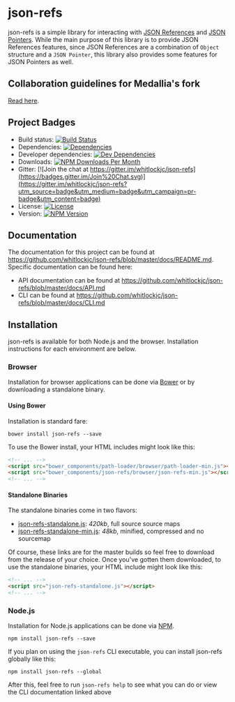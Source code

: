 # json-refs

json-refs is a simple library for interacting with [JSON References][json-reference-draft-spec] and
[JSON Pointers][json-pointer-spec].  While the main purpose of this library is to provide JSON References features,
since JSON References are a combination of `Object` structure and a `JSON Pointer`, this library also provides some
features for JSON Pointers as well.

## Collaboration guidelines for Medallia's fork
[Read here](https://github.com/medallia/swagger-codegen#collaboration-guidelines-for-medallias-fork).

## Project Badges

* Build status: [![Build Status](https://travis-ci.org/whitlockjc/json-refs.svg)](https://travis-ci.org/whitlockjc/json-refs)
* Dependencies: [![Dependencies](https://david-dm.org/whitlockjc/json-refs.svg)](https://david-dm.org/whitlockjc/json-refs)
* Developer dependencies: [![Dev Dependencies](https://david-dm.org/whitlockjc/json-refs/dev-status.svg)](https://david-dm.org/whitlockjc/json-refs#info=devDependencies&view=table)
* Downloads: [![NPM Downloads Per Month](http://img.shields.io/npm/dm/json-refs.svg)](https://www.npmjs.org/package/json-refs)
* Gitter: [![Join the chat at https://gitter.im/whitlockjc/json-refs](https://badges.gitter.im/Join%20Chat.svg)](https://gitter.im/whitlockjc/json-refs?utm_source=badge&utm_medium=badge&utm_campaign=pr-badge&utm_content=badge)
* License: [![License](http://img.shields.io/npm/l/json-refs.svg)](https://github.com/whitlockjc/json-refs/blob/master/LICENSE)
* Version: [![NPM Version](http://img.shields.io/npm/v/json-refs.svg)](https://www.npmjs.org/package/json-refs)

## Documentation

The documentation for this project can be found at <https://github.com/whitlockjc/json-refs/blob/master/docs/README.md>.
Specific documentation can be found here:

* API documentation can be found at <https://github.com/whitlockjc/json-refs/blob/master/docs/API.md>
* CLI can be found at <https://github.com/whitlockjc/json-refs/blob/master/docs/CLI.md>

## Installation

json-refs is available for both Node.js and the browser.  Installation instructions for each environment are below.

### Browser

Installation for browser applications can be done via [Bower][bower] or by downloading a standalone binary.

#### Using Bower

Installation is standard fare:

```
bower install json-refs --save
```

To use the Bower install, your HTML includes might look like this:

``` html
<!-- ... -->
<script src="bower_components/path-loader/browser/path-loader-min.js"></script>
<script src="bower_components/json-refs/browser/json-refs-min.js"></script>
<!-- ... -->
```

#### Standalone Binaries

The standalone binaries come in two flavors:

* [json-refs-standalone.js](https://raw.github.com/whitlockjc/json-refs/master/browser/json-refs-standalone.js): _420kb_, full source source maps
* [json-refs-standalone-min.js](https://raw.github.com/whitlockjc/json-refs/master/browser/json-refs-standalone-min.js): _48kb_, minified, compressed
and no sourcemap

Of course, these links are for the master builds so feel free to download from the release of your choice.  Once you've
gotten them downloaded, to use the standalone binaries, your HTML include might look like this:

``` html
<!-- ... -->
<script src="json-refs-standalone.js"></script>
<!-- ... -->
```

### Node.js

Installation for Node.js applications can be done via [NPM][npm].

```
npm install json-refs --save
```

If you plan on using the `json-refs` CLI executable, you can install json-refs globally like this:

```
npm install json-refs --global
```

After this, feel free to run `json-refs help` to see what you can do or view the CLI documentation linked above

[bower]: http://bower.io/
[issue-42]: https://github.com/whitlockjc/json-refs/issues/42
[npm]: https://www.npmjs.com/
[json-reference-draft-spec]: http://tools.ietf.org/html/draft-pbryan-zyp-json-ref-03
[json-pointer-spec]: http://tools.ietf.org/html/rfc6901
[path-loader]: https://github.com/whitlockjc/path-loader
